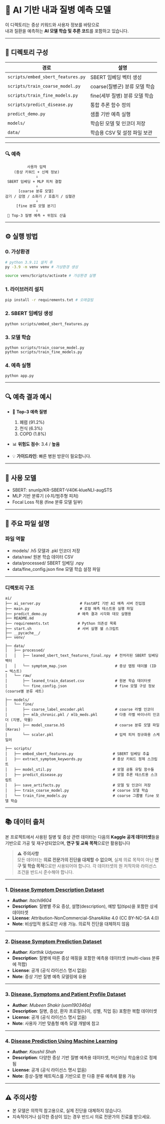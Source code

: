 # 🤖 AI 기반 내과 질병 예측 모델

이 디렉토리는 증상 키워드와 사용자 정보를 바탕으로  
내과 질환을 예측하는 **AI 모델 학습 및 추론 코드**를 포함하고 있습니다.

---
## 📁 디렉토리 구성
| 경로 | 설명 |
|------|------|
| `scripts/embed_sbert_features.py` | SBERT 임베딩 벡터 생성 |
| `scripts/train_coarse_model.py`  | coarse(질병군) 분류 모델 학습 |
| `scripts/train_fine_models.py`   | fine(세부 질병) 분류 모델 학습 |
| `scripts/predict_disease.py`     | 통합 추론 함수 정의 |
| `predict_demo.py`                | 샘플 기반 예측 실행 |
| `models/`                        | 학습된 모델 및 인코더 저장 |
| `data/`                          | 학습용 CSV 및 설정 파일 보관 |

---

### 🔍 예측 
              사용자 입력
        (증상 키워드 + 신체 정보)  
                  ↓  
     SBERT 임베딩 + MLP 피처 결합  
                  ↓  
          [coarse 분류 모델]  
    감기 / 감염 / 소화기 / 호흡기 / 심혈관  
                  ↓  
         [fine 분류 모델 분기]  
                  ↓  
     🎯 Top-3 질병 예측 + 위험도 산출



---

## ⚙️ 실행 방법

### 0. 가상환경

```sh
# python 3.9.11 설치 후
py -3.9 -m venv venv # 가상환경 생성

source venv/Scripts/activate # 가상환경 실행
```

### 1. 라이브러리 설치

```bash
pip install -r requirements.txt # 오래걸림
```
### 2. SBERT 임베딩 생성
```
python scripts/embed_sbert_features.py
```

### 3. 모델 학습
```
python scripts/train_coarse_model.py
python scripts/train_fine_models.py
```

### 4. 예측 실행
```
python app.py
```


---

## 🔍 예측 결과 예시
- 🎯 **Top-3 예측 질병**
  1. 폐렴 (91.2%)
  2. 천식 (6.3%)
  3. COPD (1.8%)

- 📊 **위험도 점수**: 3.4 / **높음**
- 💡 **가이드라인**: 빠른 병원 방문이 필요합니다.

---

## 📌 사용 모델
- SBERT: snunlp/KR-SBERT-V40K-klueNLI-augSTS
- MLP 기반 분류기 (수치/범주형 피처)
- Focal Loss 적용 (fine 분류 모델 일부)
---

## 📂 주요 파일 설명

### 파일 역할
- models/	.h5 모델과 .pkl 인코더 저장
- data/raw/	원본 학습 데이터 CSV
-  data/processed/	SBERT 임베딩 .npy
- data/fine_config.json	fine 모델 학습 설정 파일
---
### 디렉토리 구조
```
ai/
├── ai_server.py                  # FastAPI 기반 AI 예측 서버 진입점
├── main.py                       # 로컬 예측 테스트용 실행 파일
├── predict_demo.py              # 예측 결과 시각화 데모 실행용
├── README.md
├── requirements.txt             # Python 의존성 목록
├── start.sh                     # 서버 실행 쉘 스크립트
├── __pycache__/
├── venv/

├── data/
│   ├── processed/
│   │   ├── leaned_sbert_text_features_final.npy  # 전처리된 SBERT 임베딩 벡터
│   │   └── symptom_map.json                      # 증상 맵핑 테이블 (ID ↔ 텍스트)
│   └── raw/
│       ├── leaned_train_dataset.csv              # 원본 학습 데이터셋
│       └── fine_config.json                      # fine 모델 구성 정보 (coarse별 분류 세트)

├── models/
│   └── fine/
│       ├── coarse_label_encoder.pkl              # coarse 라벨 인코더
│       ├── mlb_chronic.pkl / mlb_meds.pkl        # 다중 라벨 바이너리 인코더 (지병, 약물)
│       ├── model_coarse.h5                       # coarse 분류 모델 파일 (Keras)
│       └── scaler.pkl                            # 입력 피처 정규화용 스케일러

├── scripts/
│   ├── embed_sbert_features.py                  # SBERT 임베딩 추출
│   ├── extract_symptom_keywords.py              # 증상 키워드 정제 스크립트
│   ├── model_util.py                            # 모델 공통 유틸 함수들
│   ├── predict_disease.py                       # 모델 추론 테스트용 스크립트
│   ├── save_artifacts.py                        # 모델 및 인코더 저장
│   ├── train_coarse_model.py                    # coarse 모델 학습
│   └── train_fine_models.py                     # coarse 그룹별 fine 모델 학습
```

---

## 📚 데이터 출처

본 프로젝트에서 사용된 질병 및 증상 관련 데이터는 다음의 **Kaggle 공개 데이터셋**들을 기반으로 가공 및 재구성되었으며, **연구 및 교육 목적**으로만 활용됩니다

> ⚠️ **주의사항**  
> 모든 데이터는 **의료 전문가의 진단을 대체할 수 없으며**, 실제 의료 목적이 아닌 **연구 및 학습 목적**으로만 사용되어야 합니다. 각 데이터셋의 원 저작자와 라이선스 조건을 반드시 준수해야 합니다.
---

### 1. [Disease Symptom Description Dataset](https://www.kaggle.com/datasets/itachi9604/disease-symptom-description-dataset)
- **Author**: *Itachi9604*  
- **Description**: 질병별 주요 증상, 설명(description), 예방 팁(tips)을 포함한 상세 데이터셋  
- **License**: Attribution-NonCommercial-ShareAlike 4.0 (CC BY-NC-SA 4.0)  
- **Note**: 비상업적 용도로만 사용 가능. 의료적 진단을 대체하지 않음

---

### 2. [Disease Symptom Prediction Dataset](https://www.kaggle.com/datasets/karthikudyawar/disease-symptom-prediction)
- **Author**: *Karthik Udyawar*  
- **Description**: 질병에 따른 증상 매핑을 포함한 예측용 데이터셋 (multi-class 분류에 적합)  
- **License**: 공개 (공식 라이선스 명시 없음)  
- **Note**: 증상 기반 질병 예측 모델링에 유용

---

### 3. [Disease, Symptoms and Patient Profile Dataset](https://www.kaggle.com/datasets/uom190346a/disease-symptoms-and-patient-profile-dataset)
- **Author**: *Mubeen Shakir (uom190346a)*  
- **Description**: 질병, 증상, 환자 프로필(나이, 성별, 직업 등) 포함한 복합 데이터셋  
- **License**: 공개 (공식 라이선스 명시 없음)  
- **Note**: 사용자 기반 맞춤형 예측 모델 개발에 참고

---

### 4. [Disease Prediction Using Machine Learning](https://www.kaggle.com/datasets/kaushil268/disease-prediction-using-machine-learning)
- **Author**: *Kaushil Shah*  
- **Description**: 다양한 증상 기반 질병 예측용 데이터셋, 머신러닝 학습용으로 정제됨  
- **License**: 공개 (공식 라이선스 명시 없음)  
- **Note**: 증상-질병 매트릭스를 기반으로 한 다중 분류 예측에 활용 가능

---
## ⚠️ 주의사항
- 본 모델은 의학적 참고용으로, 실제 진단을 대체하지 않습니다.
- 지속적이거나 심각한 증상이 있는 경우 반드시 의료 전문가의 진료를 받으세요.
